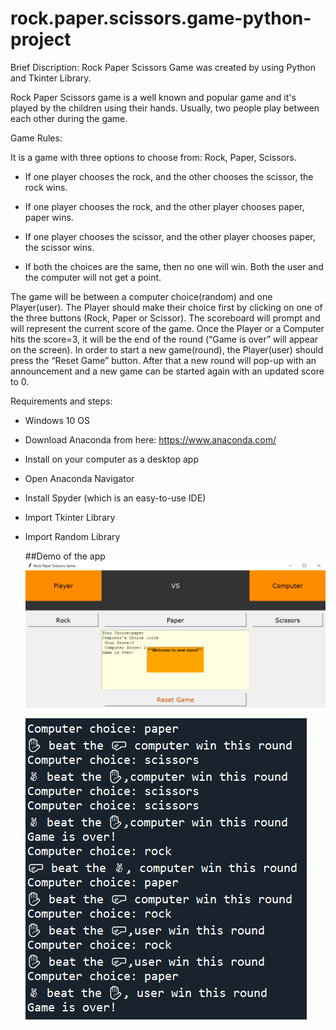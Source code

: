 # rock.paper.scissors.game-python-project

Brief Discription: Rock Paper Scissors Game was created by using Python and Tkinter Library.

Rock Paper Scissors game is a well known and popular game and it's played by the children using their hands. Usually, two people play between each other during the game.

Game Rules:

It is a game with three options to choose from: Rock, Paper, Scissors.

- If one player chooses the rock, and the other chooses the scissor, the rock wins.

- If one player chooses the rock, and the other player chooses paper, paper wins.

- If one player chooses the scissor, and the other player chooses paper, the scissor wins.

- If both the choices are the same, then no one will win. Both the user and the computer will not get a point.

The game will be between a computer choice(random) and one Player(user). The Player should make their choice first by clicking on one of the three buttons (Rock, Paper or Scissor). The scoreboard will prompt and will represent the current score of the game. Once the Player or a Computer hits the score=3, it will be the end of the round (“Game is over” will appear on the screen). In order to start a new game(round), the Player(user) should press the “Reset Game” button. After that a new round will pop-up with an announcement and a new game can be started again with an updated score to 0.


Requirements and steps:

- Windows 10 OS
- Download Anaconda from here: https://www.anaconda.com/
- Install on your computer as a desktop app
- Open Anaconda Navigator
- Install Spyder (which is an easy-to-use IDE)
- Import Tkinter Library
- Import Random Library

  ##Demo of the app
  !["Entity Relationship Diagram"](github/interface.png)
  
  !["Entity Relationship Diagram"](github/output.png)
